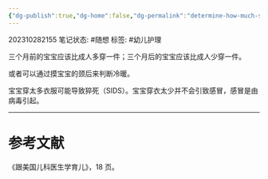 ```yaml
---
{"dg-publish":true,"dg-home":false,"dg-permalink":"determine-how-much-should-baby-wear","permalink":"/determine-how-much-should-baby-wear/","dgPassFrontmatter":true}
---
```


202310282155
笔记状态: #随想
标签: #幼儿护理 

三个月前的宝宝应该比成人多穿一件；三个月后的宝宝应该比成人少穿一件。

或者可以通过摸宝宝的颈后来判断冷暖。

宝宝穿太多衣服可能导致猝死（SIDS）。宝宝穿衣太少并不会引致感冒，感冒是由病毒引起。

---
# 参考文献

《跟美国儿科医生学育儿》，18 页。